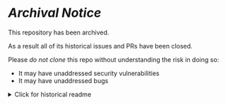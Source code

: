 # ***Archival Notice***
This repository has been archived.

As a result all of its historical issues and PRs have been closed.

Please *do not clone* this repo without understanding the risk in doing so:
- It may have unaddressed security vulnerabilities
- It may have unaddressed bugs

<details>
   <summary>Click for historical readme</summary>

# dbt-py demos

*Work in progress.*

This repository contains demos for dbt-py models.

## Cool gifs

What a cool DAG! Python and SQL side-by-side in dbt!

![DAG](etc/dag.gif)

## Get started

TODO
## Contributing

TODO

